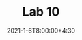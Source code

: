 ---
type: lecture
date: 2021-1-6T8:00:00+4:30
title: Lab 10
# slides: https://drive.iust.ac.ir/index.php/s/Xu0ZXbjx5bsakKV/download?path=%2FSlides&files=S18.pdf
video: https://web.microsoftstream.com/video/341ec41b-5851-4cfa-8260-2056587d4bf7
video: https://web.microsoftstream.com/video/89899edb-f2c1-4e8c-a3d0-0a886a220258
# codes: https://drive.iust.ac.ir/index.php/s/Xu0ZXbjx5bsakKV/download?path=%2FCode&files=S18.zip
# tldr: pre exam + git + Azure DevOPs
#thumbnail: /static_files/presentations/lec.jpg
---